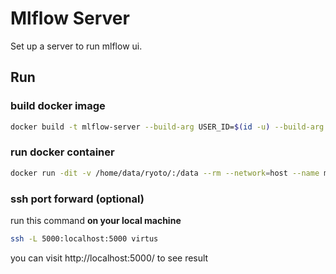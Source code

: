 # Mlflow Server

Set up a server to run mlflow ui.

## Run

### build docker image

```sh
docker build -t mlflow-server --build-arg USER_ID=$(id -u) --build-arg GROUP_ID=$(id -g) .
```

### run docker container

```sh
docker run -dit -v /home/data/ryoto/:/data --rm --network=host --name mlflow-server mlflow-server
```

### ssh port forward (optional)
run this command **on your local machine**

```sh
ssh -L 5000:localhost:5000 virtus 
```

you can visit http://localhost:5000/ to see result
